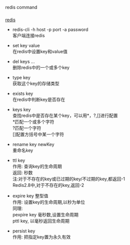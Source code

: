 redis command
###

[redis](http://www.runoob.com/redis/redis-commands.html)  

* redis-cli -h host -p port -a password  
客户端连接redis

* set key value  
在redis中设置key和value值
* del keys ...  
删除redis中的一个或多个key
* type key  
获取这个key的存储类型
* exists key   
在redis中判断key是否存在
* keys key  
查找redis中是否存在某个key，可以用*，?,[]进行配置  
\*匹配一个或多个字符  
\?匹配一个字符  
[]配置方括号中某一个字符
* rename key newKey  
重命名key
* ttl key  
作用: 查询key的生命周期  
返回: 秒数   
注:对于不存在的key或已过期的key/不过期的key,都返回-1  
Redis2.8中,对于不存在的key,返回-2
* expire key 整型值  
作用: 设置key的生命周期,以秒为单位  
同理:   
pexpire key 毫秒数,设置生命周期  
pttl key, 以毫秒返回生命周期  
* persist key  
作用: 把指定key置为永久有效